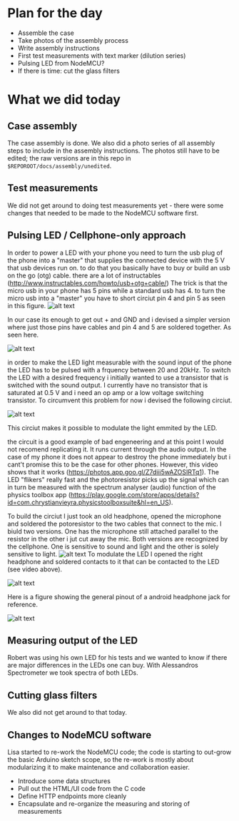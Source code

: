 # Plan for the day

* Assemble the case
* Take photos of the assembly process
* Write assembly instructions
* First test measurements with text marker (dilution series)
* Pulsing LED from NodeMCU?
* If there is time: cut the glass filters

# What we did today

## Case assembly

The case assembly is done. We also did a photo series of all assembly steps to include in the assembly instructions. The photos still have to be edited; the raw versions are in this repo in `$REPOROOT/docs/assembly/unedited`.

## Test measurements

We did not get around to doing test measurements yet - there were some changes that needed to be made to the NodeMCU software first.

## Pulsing LED / Cellphone-only approach

In order to power a LED with your phone you need to turn the usb plug of the phone into a "master" that supplies the connected device with the 5 V that usb devices run on. to do that you basically have to buy or build an usb on the go (otg) cable. there are a lot of instructables (http://www.instructables.com/howto/usb+otg+cable/)
The trick is that the micro usb in your phone has 5 pins while a standard usb has 4. 
to turn the micro usb into a "master" you have to short circiut pin 4 and pin 5 as seen in this figure.
![alt text](https://cdn.instructables.com/FTN/IHEZ/HSRZGLMJ/FTNIHEZHSRZGLMJ.LARGE.jpg "difference between normal usb and usb otg cable")

In our case its enough to get out + and GND and i devised a simpler version where just those pins have cables and pin 4 and 5 are soldered together. As seen here.

![alt text](https://lh3.googleusercontent.com/O_WhK3-zuIbS__mPMCs2SaMPNOC7888yp4b2asA19UrpN9ar5wADINT8f0rxp_4I0DLL9sD5XhIgaIXnCsTouX_gh0NYqCYHTwMYusTtVb09T9i4d3MZ7WpifxC7X3mwrXv5feS4ykQKqJ2wVFYsc3R2vA8YB59YQCOZT7wjdqKqzzdYF_pqGs8X-OzplDLM0ExsCmDSClv0N3cgZUy3kMZj_sVZlXyvPgeD3qVRm2fllUKrzM1oeiQXiPKy1UvNWL034279xrTbkbaGYreWx8_uLBI4Zs8I6XLP38qiNWhoa1HMNjoqAN5oo2DE5JKQ32umuvNPIB6bS-NpaaA4oUj_O5MMwm9URMgkPnkgqOLwNyBTCG8YRJcMjCQDIyNCU_F0mJBChIn-ds4FuBlQ6M3u96loRCwujwcriDDngJCNrN8XSAgxVHVIR3rQ2pVbP99f-XJl5lKt3aiU6tRPR1tKLwU_UP8-cSYROcTcorZlrFpVN4yfFwCOpdXRW6ciaYoLeB-pkw2TMS9LJiZRu3dE0T9rYRz0EvtlsZ53qXlkya326diMTqT_glFUlkZGaB92M2FOhA6SsvwD7h1oXsdaoBMkLIBP6z4qMFkKkfhkcrJq8zAYTSIt7sHDXO5tjSe0IRCNE6vg-SGuYvPCtz6BFNvJIGzkKw=w704-h938-no "usb otg cable for powering an LED")

in order to make the LED light measurable with the sound input of the phone the LED has to be pulsed with a frquency between 20 and 20kHz. To switch the LED with a desired frequency i initially wanted to use a transistor that is switched with the sound output. I currently have no transistor that is saturated at 0.5 V and i need an op amp or a low voltage switching transistor. 
To circumvent this problem for now i devised the following circiut.


![alt text](https://lh3.googleusercontent.com/DMR8HqJINeKpCeASBa69awn6h4XeE9f925-rSPUo4bMjK85fqvhc_OPMJBTLaPmM3Mz-MA9Rg4BOn6SR-QxxQyf6g5Uyav5SCvbE5bV3Q0e4_MoPZDLsIPNBlXFRtcE0Vx5AJPRmpJZylOrgbw09OxpjXSdS99_me91Qt6tgqV9SfCbp453d-rXh58Uxy_NgumSVrU5-9-6oBB2jlO3c6QYob8HKImBfukPDqvfbDTl9fUpaOGL4pRYXF1_vpTuJ9wqxnsc8-NrL2P5jj2RpFTDxaYK15LdHVVeF2W7EW3KSh_jW2sFogYtXLXpvdb3F2NIEhdiKRrqngq12Zs2cpN8l6oT-A6G-vL-mZlwh0j1ep3cJfAu0oSnAVnm5roj7stXL9j3_TL8Xb_Actyuouh8E4G685F308SZ2w52tld-rzyalEVn6o8Y2TE0NrLfRIDML6k2Y3UGVkGOo0pvDkpG_OjkA2mvAJiQoOcJf7jocw_89sSLud1QAioA19OcR_1cDvxuRRQP34ZijbvJo__FePOhQ7MPyDSN0IFMBi9rKTKdCAU9furXcpwyzfoLq0iww1BsVOwObHvKyOcT6gP0OqCZWwOkEVXgK2AfalvkHAFD-XwcROLiEetPGtVdRy6f0L2KVKZWdUBVXDT2ujkQhgaWQDq6Vlg=w1061-h687-no "Preliminary ")

This circiut makes it possible to modulate the light emmited by the LED. 

the circuit is a good example of bad engeneering and at this point I would not recomend replicating it. It runs current through the audio output. In the case of my phone it does not appear to destroy the phone immediately but i cant't promise this to be the case for other phones. However, this video shows that it works (https://photos.app.goo.gl/Z7diii5wAZOSIRTq1). The LED "flikers" really fast and the photoresistor picks up the signal which can in turn be measured with the spectrum analyser (audio) function of the physics toolbox app
(https://play.google.com/store/apps/details?id=com.chrystianvieyra.physicstoolboxsuite&hl=en_US).

To build the circiut I just took an old headphone, opened the microphone and soldered the potoresistor to the two cables that connect to the mic. I biuld two versions. One has the microphone still attached parallel to the resistor in the other i jut cut away the mic. Both versions are recognized by the cellphone. One is sensitive to sound and light and the other is solely sensitive to light. 
![alt text](https://lh3.googleusercontent.com/c4X5LN4x55KwMi6TslzVZS1v8vDoRL6lVIUWzRDERDdOfCasAOw5WLsJaZx4ixphbFKXAJTBbtaV2X1A84uKRxxG01gUcVotYi4xi3PYVopUW0AXt6Om1enGQQLF_miQlpHiP8Jwlv826AHE_Saw8xjAeu0uP1ejnG1e_3msZQetX5TskVeRyff1faEuQdUPi2ScikoR7VvPWuH1FQjsGXeau_LNwwDzhE1KxfsqVFVs7SXOpWjDT8JIN7qyf3fsV3pWidyBOeg9E1PdnhM1LtFqIRjGFmZCLAySk9BdmUFC8QMt8NzaTSbKsyHlMMl5MNksjEdFnbmzY5eNd2rLduDxuN1C-fGkP_5qNBHRAF7bEOQvKnjD1MaZUmUjgaMBVdXKuMRqEyAqXDFN1AscX-PYtgYTkIYJqsT9TvVUIhDXvIIfGWCAhAvTv7lZNh47pHLBJHv82kpLX0D3K1UbYhOeq32wCurKGwoaSzwc-DwVbMb-EBOaQRrFtPWmEv1F4kEnqG4FxdOvv2TtqCUT43MXCw7zx8F58foAQT1ddD7kv88WC-0G96HmU_TjhF6rAnwo2fW_UkeiAQyMBcAoCYloyVjbkHA7RVzR4IY-JQbgLqOfMbBWCh35rEgYxDOOY6aOCksOQR350yt7glsBVA1OMF35LpkOpA=w1250-h938-no "headphone mic with photoresistor")
To modulate the LED I opened the right headphone and soldered contacts to it that can be contacted to the LED (see video above).

![alt text](https://lh3.googleusercontent.com/GGX5IfmKi1T1VL_12zUPH_RxCH7F3obccOZ4CmKrjAa4aZp3qQqvB50v4eEAMsDCVXDAuzWbRc8DDvAwsN7E5n6jo_o1phhD5TCBPYxGHVVTIFLkulAn_jcZckmcbP5OEwXpZSnTTUYR3UK1cjHFE37w3LagHUEkP8Zez-3sxc0jOyO-0mfpObxZ1qsZTVphvL_HGrKsVpNjNpkJYY01fLxFTvZj_xH2PtLnWcCOcIHA1xqzSPpBsNfwLK0z0gX625OlA7k0oMf24iefCXK-EqjHgtbNtx0uIBulnCntsFgLFOAz2Z8Mn3BcLJbAownw5BxbbwEvDSIqBszMUrcXEZBJIruGR277uT9njGlMo6Ca_fnaYfdNzS9K0vBMoD5VD5rxUJke-5hSkfFRDR7rdCCScLFj_juRKb-zEkEaf_f-hWeVN-Ypf5GahPoe-gaG3IkR9nvb20BxEd-l6T6_Lp22Kuc9WI80fNKcMoXotquhO-w-ypv6n49K9cmvoS47_k7pAUTuRH9BMbKEYjROjPqSQRf_pU2U1VuKjeY2MTtvMb9vEYqubgb2pm9dtjXBpL060gtPegYJzkqhAB9_041ATzREISFzXhnrWpvlDd7IdLETF5eW0mj2xDfQP7UBnxVqvPYSW6tZFLbSk5BUk0b1tHvaQrXSTA=w1250-h938-no "headphone replaced with cables")
 
Here is a figure showing the general pinout of a android headphone jack for reference.

![alt text](https://source.android.com/devices/accessories/headset/images/headset-circuit2.png "pinout for android headphone jack")

## Measuring output of the LED

Robert was using his own LED for his tests and we wanted to know if there are major differences in the LEDs one can buy. 
With Alessandros Spectrometer we took spectra of both LEDs.




## Cutting glass filters

We also did not get around to that today.

## Changes to NodeMCU software

Lisa started to re-work the NodeMCU code; the code is starting to out-grow the basic Arduino sketch scope, so the re-work is mostly about modularizing it to make maintenance and collaboration easier.

* Introduce some data structures
* Pull out the HTML/UI code from the C code
* Define HTTP endpoints more cleanly
* Encapsulate and re-organize the measuring and storing of measurements

